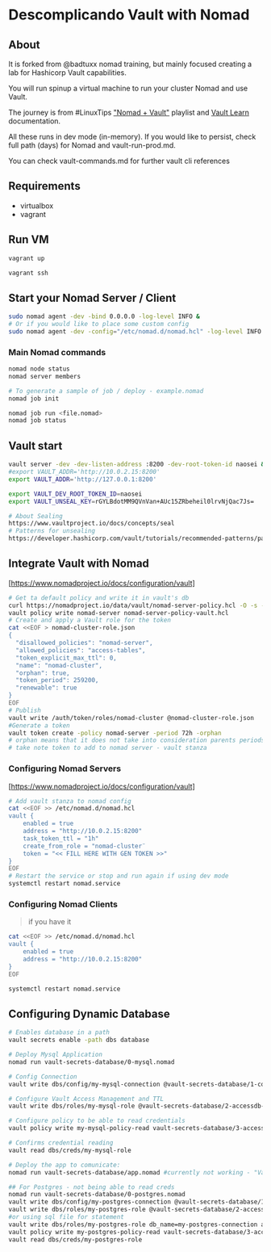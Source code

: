 # Descomplicando Vault with Nomad

## About

It is forked from @badtuxx nomad training, but mainly focused creating a lab for Hashicorp Vault capabilities.

You will run spinup a virtual machine to run your cluster Nomad and use Vault.

The journey is from #LinuxTips ["Nomad + Vault"](https://www.youtube.com/playlist?list=PLf-O3X2-mxDlBQW_1kb_RT6LcYX_XwyAG) playlist and [Vault Learn](https://learn.hashicorp.com/vault) documentation.

All these runs in dev mode (in-memory). If you would like to persist, check full path (days) for Nomad and vault-run-prod.md. 

You can check vault-commands.md for further vault cli references

## Requirements

- virtualbox
- vagrant

## Run VM

```bash
vagrant up

vagrant ssh
```

## Start your Nomad Server / Client

```bash
sudo nomad agent -dev -bind 0.0.0.0 -log-level INFO &
# Or if you would like to place some custom config 
sudo nomad agent -dev -config="/etc/nomad.d/nomad.hcl" -log-level INFO &
```

### Main Nomad commands

```bash
nomad node status
nomad server members

# To generate a sample of job / deploy - example.nomad
nomad job init 

nomad job run <file.nomad>
nomad job status
```

## Vault start

```bash
vault server -dev -dev-listen-address :8200 -dev-root-token-id naosei &
#export VAULT_ADDR='http://10.0.2.15:8200'
export VAULT_ADDR='http://127.0.0.1:8200'

export VAULT_DEV_ROOT_TOKEN_ID=naosei
export VAULT_UNSEAL_KEY=rGYLBdotMM9QVnVan+AUc15ZRbeheil0lrvNjQac7Js=

# About Sealing 
https://www.vaultproject.io/docs/concepts/seal
# Patterns for unsealing 
https://developer.hashicorp.com/vault/tutorials/recommended-patterns/pattern-unseal?in=vault%2Frecommended-patterns

```

## Integrate Vault with Nomad

[https://www.nomadproject.io/docs/configuration/vault]

```bash
# Get ta default policy and write it in vault's db
curl https://nomadproject.io/data/vault/nomad-server-policy.hcl -O -s -L
vault policy write nomad-server nomad-server-policy-vault.hcl
# Create and apply a Vault role for the token
cat <<EOF > nomad-cluster-role.json
{
  "disallowed_policies": "nomad-server",
  "allowed_policies": "access-tables",
  "token_explicit_max_ttl": 0,
  "name": "nomad-cluster",
  "orphan": true,
  "token_period": 259200,
  "renewable": true
}
EOF
# Publish 
vault write /auth/token/roles/nomad-cluster @nomad-cluster-role.json
#Generate a token
vault token create -policy nomad-server -period 72h -orphan 
# orphan means that it does not take into consideration parents periods policy
# take note token to add to nomad server - vault stanza
```

### Configuring Nomad Servers

[https://www.nomadproject.io/docs/configuration/vault]

```bash
# Add vault stanza to nomad config 
cat <<EOF >> /etc/nomad.d/nomad.hcl
vault {
    enabled = true
    address = "http://10.0.2.15:8200"
    task_token_ttl = "1h"
    create_from_role = "nomad-cluster¨
    token = "<< FILL HERE WITH GEN TOKEN >>"
}
EOF
# Restart the service or stop and run again if using dev mode
systemctl restart nomad.service
```

### Configuring Nomad Clients

> if you have it

```bash
cat <<EOF >> /etc/nomad.d/nomad.hcl
vault {
    enabled = true
    address = "http://10.0.2.15:8200"
}
EOF

systemctl restart nomad.service
```

## Configuring Dynamic Database

```bash
# Enables database in a path
vault secrets enable -path dbs database

# Deploy Mysql Application
nomad run vault-secrets-database/0-mysql.nomad

# Config Connection
vault write dbs/config/my-mysql-connection @vault-secrets-database/1-connection-mysql.json

# Configure Vault Access Management and TTL
vault write dbs/roles/my-mysql-role @vault-secrets-database/2-accessdb-role-mysql.json

# Configure policy to be able to read credentials
vault policy write my-mysql-policy-read vault-secrets-database/3-access-tables-policy-mysql.hcl

# Confirms credential reading
vault read dbs/creds/my-mysql-role 

# Deploy the app to comunicate:
nomad run vault-secrets-database/app.nomad #currently not working - "Vault not enabled and Vault policies requested" 

## For Postgres - not being able to read creds 
nomad run vault-secrets-database/0-postgres.nomad
vault write dbs/config/my-postgres-connection @vault-secrets-database/1-connection-postgres.json
vault write dbs/roles/my-postgres-role @vault-secrets-database/2-accessdb-role-postgres.json
#or using sql file for statement
vault write dbs/roles/my-postgres-role db_name=my-postgres-connection allowed_roles=my-postgres-role creation_statements=@vault-secrets-database/2-accessdb-role-postgres.sql default_tl=1h max_ttl=24h
vault policy write my-postgres-policy-read vault-secrets-database/3-access-tables-policy-pgsql.hcl
vault read dbs/creds/my-postgres-role
```
